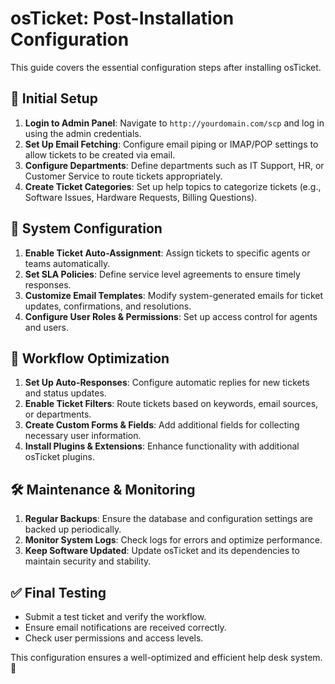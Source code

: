 # osTicket: Post-Installation Configuration

This guide covers the essential configuration steps after installing osTicket.

## 📌 Initial Setup
1. **Login to Admin Panel**: Navigate to `http://yourdomain.com/scp` and log in using the admin credentials.
2. **Set Up Email Fetching**: Configure email piping or IMAP/POP settings to allow tickets to be created via email.
3. **Configure Departments**: Define departments such as IT Support, HR, or Customer Service to route tickets appropriately.
4. **Create Ticket Categories**: Set up help topics to categorize tickets (e.g., Software Issues, Hardware Requests, Billing Questions).

## 🔧 System Configuration
1. **Enable Ticket Auto-Assignment**: Assign tickets to specific agents or teams automatically.
2. **Set SLA Policies**: Define service level agreements to ensure timely responses.
3. **Customize Email Templates**: Modify system-generated emails for ticket updates, confirmations, and resolutions.
4. **Configure User Roles & Permissions**: Set up access control for agents and users.

## 🔄 Workflow Optimization
1. **Set Up Auto-Responses**: Configure automatic replies for new tickets and status updates.
2. **Enable Ticket Filters**: Route tickets based on keywords, email sources, or departments.
3. **Create Custom Forms & Fields**: Add additional fields for collecting necessary user information.
4. **Install Plugins & Extensions**: Enhance functionality with additional osTicket plugins.

## 🛠 Maintenance & Monitoring
1. **Regular Backups**: Ensure the database and configuration settings are backed up periodically.
2. **Monitor System Logs**: Check logs for errors and optimize performance.
3. **Keep Software Updated**: Update osTicket and its dependencies to maintain security and stability.

## ✅ Final Testing
- Submit a test ticket and verify the workflow.
- Ensure email notifications are received correctly.
- Check user permissions and access levels.

This configuration ensures a well-optimized and efficient help desk system. 🚀  